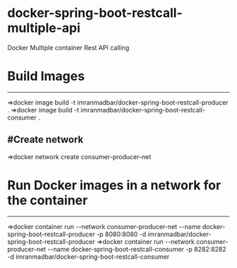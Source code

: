 # docker-spring-boot-restcall-multiple-api
Docker Multiple container Rest API calling


# Build Images
-------------------------------------------------
=>docker image build -t imranmadbar/docker-spring-boot-restcall-producer .
=>docker image build -t imranmadbar/docker-spring-boot-restcall-consumer .


#Create network
-------------------------------------------------
=>docker network create consumer-producer-net


# Run Docker images in a network for the container
-------------------------------------------------
=>docker container run --network consumer-producer-net --name docker-spring-boot-restcall-producer -p 8080:8080 -d imranmadbar/docker-spring-boot-restcall-producer
=>docker container run --network consumer-producer-net --name docker-spring-boot-restcall-consumer -p 8282:8282 -d imranmadbar/docker-spring-boot-restcall-consumer


